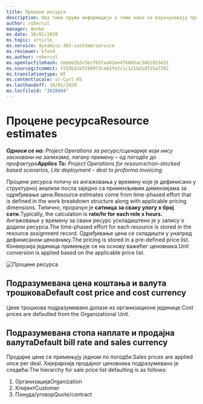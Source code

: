 ```yaml
---
title: Процене ресурса
description: Ова тема пружа информације о томе како се израчунавају процене ресурса у услузи Project Operations.
author: ruhercul
manager: Annbe
ms.date: 10/01/2020
ms.topic: article
ms.service: dynamics-365-customerservice
ms.reviewer: kfend
ms.author: ruhercul
ms.openlocfilehash: 2ebde2b3c5bcfb5faa02ee476065ac34b1953432
ms.sourcegitcommit: f255b2cbf290973ce62fe2c1c121bd1df15a7392
ms.translationtype: HT
ms.contentlocale: sr-Cyrl-RS
ms.lasthandoff: 10/01/2020
ms.locfileid: "3928604"
---
```

# <a name="resource-estimates"></a><span data-ttu-id="3a6ff-103">Процене ресурса</span><span class="sxs-lookup"><span data-stu-id="3a6ff-103">Resource estimates</span></span>

<span data-ttu-id="3a6ff-104">_**Односи се на:** Project Operations за ресурс/сценарије који нису засновани на залихама, лагану примену – од погодбе до профактуре_</span><span class="sxs-lookup"><span data-stu-id="3a6ff-104">_**Applies To:** Project Operations for resource/non-stocked based scenarios, Lite deployment - deal to proforma invoicing_</span></span>

<span data-ttu-id="3a6ff-105">Процене ресурса потичу из ангажовања у времену које је дефинисано у структурној анализи посла заједно са применљивим димензијама за одређивање цена.</span><span class="sxs-lookup"><span data-stu-id="3a6ff-105">Resource estimates come from time-phased effort that is defined in the work breakdown structure along with applicable pricing dimensions.</span></span> <span data-ttu-id="3a6ff-106">Типично, прорачун је **сатница за сваку улогу x број сати.**</span><span class="sxs-lookup"><span data-stu-id="3a6ff-106">Typically, the calculation is **rate/hr for each role x hours.**</span></span> <span data-ttu-id="3a6ff-107">Ангажовање у времену за сваки ресурс ускладиштено је у запису о додели ресурса.</span><span class="sxs-lookup"><span data-stu-id="3a6ff-107">The time-phased effort for each resource is stored in the resource assignment record.</span></span> <span data-ttu-id="3a6ff-108">Одређивање цена се складишти у унапред дефинисаном ценовнику.</span><span class="sxs-lookup"><span data-stu-id="3a6ff-108">The pricing is stored in a pre-defined price list.</span></span> <span data-ttu-id="3a6ff-109">Конверзија јединица примењује се на основу важећег ценовника.</span><span class="sxs-lookup"><span data-stu-id="3a6ff-109">Unit conversion is applied based on the applicable price list.</span></span>

![Процене ресурса](./media/navigation12.png)

## <a name="default-cost-price-and-cost-currency"></a><span data-ttu-id="3a6ff-111">Подразумевана цена коштања и валута трошкова</span><span class="sxs-lookup"><span data-stu-id="3a6ff-111">Default cost price and cost currency</span></span>

<span data-ttu-id="3a6ff-112">Цене трошкова подразумевано долазе из организационе јединице.</span><span class="sxs-lookup"><span data-stu-id="3a6ff-112">Cost prices are defaulted from the Organizational Unit.</span></span>

## <a name="default-bill-rate-and-sales-currency"></a><span data-ttu-id="3a6ff-113">Подразумевана стопа наплате и продајна валута</span><span class="sxs-lookup"><span data-stu-id="3a6ff-113">Default bill rate and sales currency</span></span>

<span data-ttu-id="3a6ff-114">Продајне цене се примењују једном по погодби.</span><span class="sxs-lookup"><span data-stu-id="3a6ff-114">Sales prices are applied once per deal.</span></span> <span data-ttu-id="3a6ff-115">Хијерархија продајног ценовника подразумевано је следећа:</span><span class="sxs-lookup"><span data-stu-id="3a6ff-115">The hierarchy for sale price list defaulting is as follows:</span></span>

1. <span data-ttu-id="3a6ff-116">Организација</span><span class="sxs-lookup"><span data-stu-id="3a6ff-116">Organization</span></span>
2. <span data-ttu-id="3a6ff-117">Клијент</span><span class="sxs-lookup"><span data-stu-id="3a6ff-117">Customer</span></span>
3. <span data-ttu-id="3a6ff-118">Понуда/уговор</span><span class="sxs-lookup"><span data-stu-id="3a6ff-118">Quote/contract</span></span>
